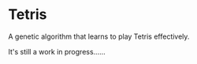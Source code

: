 # Tetris
A genetic algorithm that learns to play Tetris effectively. 

It's still a work in progress......
